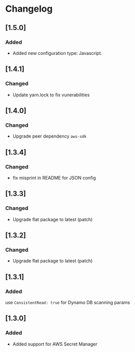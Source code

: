# Changelog

## [1.5.0]
### Added
- Added new configuration type: Javascript.

## [1.4.1]
### Changed
 - Update yarn.lock to fix vunerabilities

## [1.4.0]
### Changed
 - Upgrade peer dependency `aws-sdk`

## [1.3.4]
### Changed
 - fix misprint in README for JSON config
 
## [1.3.3]
### Changed
 - Upgrade flat package to latest (patch)

## [1.3.2]
### Changed
 - Upgrade flat package to latest (patch)

## [1.3.1]
### Added
use `ConsistentRead: true` for Dynamo DB scanning params

## [1.3.0]
### Added
- Added support for AWS Secret Manager
